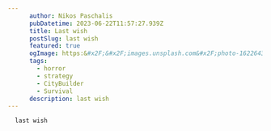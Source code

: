 ```yaml
---
      author: Nikos Paschalis
      pubDatetime: 2023-06-22T11:57:27.939Z
      title: Last wish
      postSlug: last wish
      featured: true
      ogImage: https:&#x2F;&#x2F;images.unsplash.com&#x2F;photo-1622643048696-883eafe4d8dc?ixlib&#x3D;rb-4.0.3&amp;ixid&#x3D;M3wxMjA3fDB8MHxwaG90by1wYWdlfHx8fGVufDB8fHx8fA%3D%3D&amp;auto&#x3D;format&amp;fit&#x3D;crop&amp;w&#x3D;627&amp;q&#x3D;80
      tags:
        - horror
        - strategy
        - CityBuilder
        - Survival
      description: last wish
---
```


      last wish
